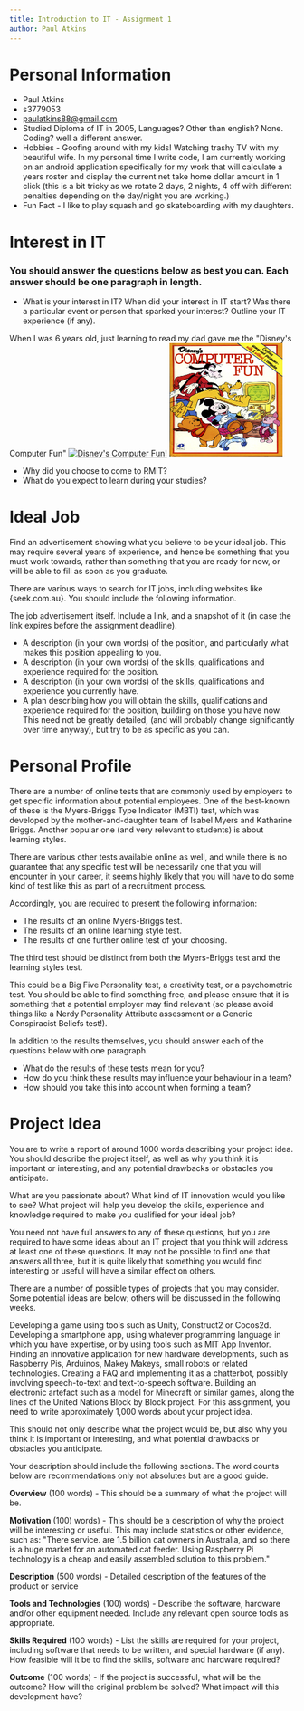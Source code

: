 ```yaml
---
title: Introduction to IT - Assignment 1
author: Paul Atkins
---
```


# Personal Information

* Paul Atkins
* s3779053
* paulatkins88@gmail.com
* Studied Diploma of IT in 2005, Languages? Other than english? None. Coding? well a different answer.
* Hobbies - Goofing around with my kids! Watching trashy TV with my beautiful wife. In my personal time I write code, I am currently working on an android application specifically for my work that will calculate a years roster and display the current net take home dollar amount in 1 click (this is a bit tricky as we rotate 2 days, 2 nights, 4 off with different penalties depending on the day/night you are working.)
* Fun Fact - I like to play squash and go skateboarding with my daughters.

# Interest in IT
### You should answer the questions below as best you can. Each answer should be one paragraph in length.
* What is your interest in IT? When did your interest in IT start? Was there a particular event or person that sparked your interest? Outline your IT experience (if any).

When I was 6 years old, just learning to read my dad gave me the "Disney's Computer Fun" [![Disney's Computer Fun!](img/disney_book.jpg=250x)]() <a href="https://drive.google.com/file/d/0BweO6Y13Cmc4dnhxanhoS3VfenM/view"><img src="img/disney_book.jpg" width="200" height="200" /></a>

* Why did you choose to come to RMIT?
* What do you expect to learn during your studies?

# Ideal Job
Find an advertisement showing what you believe to be your ideal job. This may require several years of experience, and hence be something that you must work towards, rather than something that you are ready for now, or will be able to fill as soon as you graduate.

There are various ways to search for IT jobs, including websites like {seek.com.au}. You should include the following information.

The job advertisement itself. Include a link, and a snapshot of it (in case the link expires before the assignment deadline).
* A description (in your own words) of the position, and particularly what makes this position appealing to you.
* A description (in your own words) of the skills, qualifications and experience required for the position.
* A description (in your own words) of the skills, qualifications and experience you currently have.
* A plan describing how you will obtain the skills, qualifications and experience required for the position, building on those you have now. This need not be greatly detailed, (and will probably change significantly over time anyway), but try to be as specific as you can.


# Personal Profile
There are a number of online tests that are commonly used by employers to get specific information about potential employees. One of the best-known of these is the Myers-Briggs Type Indicator (MBTI) test, which was developed by the mother-and-daughter team of Isabel Myers and Katharine Briggs. Another popular one (and very relevant to students) is about learning styles.

There are various other tests available online as well, and while there is no guarantee that any specific test will be necessarily one that you will encounter in your career, it seems highly likely that you will have to do some kind of test like this as part of a recruitment process.

Accordingly, you are required to present the following information:

* The results of an online Myers-Briggs test.
* The results of an online learning style test.
* The results of one further online test of your choosing.

The third test should be distinct from both the Myers-Briggs test and the learning styles test.

This could be a Big Five Personality test, a creativity test, or a psychometric test. You should be able to find something free, and please ensure that it is something that a potential employer may find relevant (so please avoid things like a Nerdy Personality Attribute assessment or a Generic Conspiracist Beliefs test!).

In addition to the results themselves, you should answer each of the questions below with one paragraph.

* What do the results of these tests mean for you?
* How do you think these results may influence your behaviour in a team?
* How should you take this into account when forming a team?

# Project Idea
You are to write a report of around 1000 words describing your project idea. You should describe the project itself, as well as why you think it is important or interesting, and any potential drawbacks or obstacles you anticipate.

What are you passionate about? What kind of IT innovation would you like to see? What project will help you develop the skills, experience and knowledge required to make you qualified for your ideal job?

You need not have full answers to any of these questions, but you are required to have some ideas about an IT project that you think will address at least one of these questions. It may not be possible to find one that answers all three, but it is quite likely that something you would find interesting or useful will have a similar effect on others.

There are a number of possible types of projects that you may consider. Some potential ideas are below; others will be discussed in the following weeks.

Developing a game using tools such as Unity, Construct2 or Cocos2d.
Developing a smartphone app, using whatever programming language in which you have expertise, or by using tools such as MIT App Inventor.
Finding an innovative application for new hardware developments, such as Raspberry Pis, Arduinos, Makey Makeys, small robots or related technologies.
Creating a FAQ and implementing it as a chatterbot, possibly involving speech-to-text and text-to-speech software.
Building an electronic artefact such as a model for Minecraft or similar games, along the lines of the United Nations Block by Block project.
For this assignment, you need to write approximately 1,000 words about your project idea.

This should not only describe what the project would be, but also why you think it is important or interesting, and what potential drawbacks or obstacles you anticipate.

Your description should include the following sections. The word counts below are recommendations only not absolutes but are a good guide.

__Overview__ (100 words) - This should be a summary of what the project will be.

__Motivation__ (100) words) - This should be a description of why the project will be interesting or useful. This may include statistics or other evidence, such as: "There 
service. are 1.5 billion cat owners in Australia, and so there is a huge market for an automated cat feeder. Using Raspberry Pi technology is a cheap and easily assembled solution to this problem."

__Description__ (500 words) - Detailed description of the features of the product or service

__Tools and Technologies__ (100) words) - Describe the software, hardware and/or other equipment needed. Include any relevant open source tools as appropriate.

__Skills Required__ (100 words) - List the skills are required for your project, including software that needs to be written, and special hardware (if any). How feasible will it be to find the skills, software and hardware required?

__Outcome__ (100 words) - If the project is successful, what will be the outcome? How will the original problem be solved? What impact will this development have?






